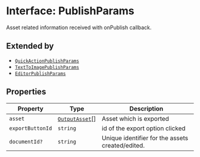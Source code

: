 # Interface: PublishParams

Asset related information received with onPublish callback.

## Extended by

- [`QuickActionPublishParams`](quick-action-publish-params.md)
- [`TextToImagePublishParams`](text-to-image-publish-params.md)
- [`EditorPublishParams`](editor-publish-params.md)

## Properties

| Property | Type | Description |
| ------ | ------ | ------ |
| `asset` | [`OutputAsset`](../../Asset.types/interfaces/output-asset.md)[] | Asset which is exported |
| `exportButtonId` | `string` | id of the export option clicked |
| `documentId?` | `string` | Unique identifier for the assets created/edited. |
